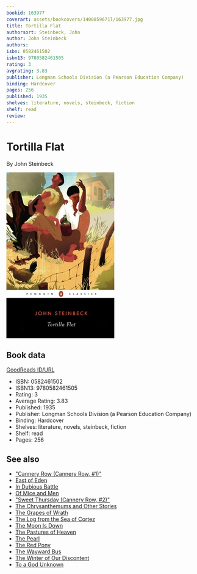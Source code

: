 ```yaml
---
bookid: 163977
coverart: assets/bookcovers/1400859671l/163977.jpg
title: Tortilla Flat
authorsort: Steinbeck, John
author: John Steinbeck
authors: 
isbn: 0582461502
isbn13: 9780582461505
rating: 3
avgrating: 3.83
publisher: Longman Schools Division (a Pearson Education Company)
binding: Hardcover
pages: 256
published: 1935
shelves: literature, novels, steinbeck, fiction
shelf: read
review: 
---
```


# Tortilla Flat

By John Steinbeck

![](../../assets/bookcovers/1400859671l/163977.jpg)

## Book data

[GoodReads ID/URL](https://www.goodreads.com/book/show/163977)

- ISBN: 0582461502
- ISBN13: 9780582461505
- Rating: 3
- Average Rating: 3.83
- Published: 1935
- Publisher: Longman Schools Division (a Pearson Education Company)
- Binding: Hardcover
- Shelves: literature, novels, steinbeck, fiction
- Shelf: read
- Pages: 256


## See also

- ["Cannery Row (Cannery Row, #1)"](Cannery_Row_Cannery_Row__1.md)
- [East of Eden](East_of_Eden.md)
- [In Dubious Battle](In_Dubious_Battle.md)
- [Of Mice and Men](Of_Mice_and_Men.md)
- ["Sweet Thursday (Cannery Row, #2)"](Sweet_Thursday_Cannery_Row__2.md)
- [The Chrysanthemums and Other Stories](The_Chrysanthemums_and_Other_Stories.md)
- [The Grapes of Wrath](The_Grapes_of_Wrath.md)
- [The Log from the Sea of Cortez](The_Log_from_the_Sea_of_Cortez.md)
- [The Moon Is Down](The_Moon_Is_Down.md)
- [The Pastures of Heaven](The_Pastures_of_Heaven.md)
- [The Pearl](The_Pearl.md)
- [The Red Pony](The_Red_Pony.md)
- [The Wayward Bus](The_Wayward_Bus.md)
- [The Winter of Our Discontent](The_Winter_of_Our_Discontent.md)
- [To a God Unknown](To_a_God_Unknown.md)

